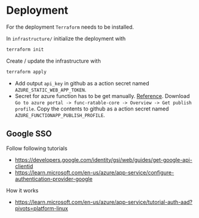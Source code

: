 # Deployment
For the deployment `Terraform` needs to be installed. 

In `infrastructure/` initialize the deployment with
```sh
terraform init
```
Create / update the infrastructure with
```sh
terraform apply
```

- Add output `api_key` in github as a action secret named `AZURE_STATIC_WEB_APP_TOKEN`.
- Secret for azure function has to be get manually. [Reference](https://github.com/marketplace/actions/azure-functions-action). Download `Go to azure portal -> func-ratable-core -> Overview -> Get publish profile`. Copy the contents to github as a action secret named `AZURE_FUNCTIONAPP_PUBLISH_PROFILE`.

## Google SSO
Follow following tutorials
- https://developers.google.com/identity/gsi/web/guides/get-google-api-clientid
- https://learn.microsoft.com/en-us/azure/app-service/configure-authentication-provider-google

How it works
- https://learn.microsoft.com/en-us/azure/app-service/tutorial-auth-aad?pivots=platform-linux
